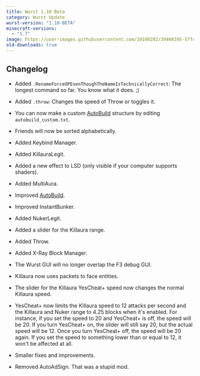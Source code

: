 ```yaml
---
title: Wurst 1.10 Beta
category: Wurst Update
wurst-version: "1.10-BETA"
minecraft-versions:
  - "1.7"
image: https://user-images.githubusercontent.com/10100202/30468395-57fd614e-99eb-11e7-845b-d3ab635f276a.jpg
old-downloads: true
---
```

## Changelog

- Added `.RenameForceOPEvenThoughTheNameIsTechnicallyCorrect`: The longest command so far. You know what it does. ;)

- Added `.throw`: Changes the speed of Throw or toggles it.

- You can now make a custom [AutoBuild](https://wiki.wurstclient.net/autobuild) structure by editing `autobuild_custom.txt`.

- Friends will now be sorted alphabetically.

- Added Keybind Manager.

- Added KillauraLegit.

- Added a new effect to LSD (only visible if your computer supports shaders).

- Added MultiAura.

- Improved [AutoBuild](https://wiki.wurstclient.net/autobuild).

- Improved InstantBunker.

- Added NukerLegit.

- Added a slider for the Killaura range.

- Added Throw.

- Added X-Ray Block Manager.

- The Wurst GUI will no longer overlap the F3 debug GUI.

- Killaura now uses packets to face entities.

- The slider for the Killaura YesCheat+ speed now changes the normal Killaura speed.

- YesCheat+ now limits the Killaura speed to 12 attacks per second and the Killaura and Nuker range to 4.25 blocks when it's enabled. For instance, if you set the speed to 20 and YesCheat+ is off, the speed will be 20. If you turn YesCheat+ on, the slider will still say 20, but the actual speed will be 12. Once you turn YesCheat+ off, the speed will be 20 again. If you set the speed to something lower than or equal to 12, it won't be affected at all.

- Smaller fixes and improvements.

- Removed AutoAdSign. That was a stupid mod.
